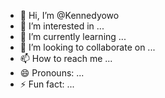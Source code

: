 - 👋 Hi, I’m @Kennedyowo
- 👀 I’m interested in ...
- 🌱 I’m currently learning ...
- 💞️ I’m looking to collaborate on ...
- 📫 How to reach me ...
- 😄 Pronouns: ...
- ⚡ Fun fact: ...

<!---
Kennedyowo/Kennedyowo is a ✨ special ✨ repository because its `README.md` (this file) appears on your GitHub profile.
You can click the Preview link to take a look at your changes.
--->
